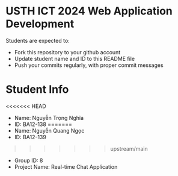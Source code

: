 USTH ICT 2024 Web Application Development
=====================================================

Students are expected to:

* Fork this repository to your github account
* Update student name and ID to this README file
* Push your commits regularly, with proper commit messages

Student Info
=======================

<<<<<<< HEAD
* Name: Nguyễn Trọng Nghĩa
* ID: BA12-138
=======
* Name: Nguyễn Quang Ngọc
* ID: BA12-139
>>>>>>> upstream/main
* Group ID: 8
* Project Name: Real-time Chat Application
